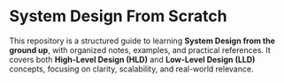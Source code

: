 # System Design From Scratch

This repository is a structured guide to learning **System Design from the ground up**, with organized notes, examples, and practical references.
It covers both **High-Level Design (HLD)** and **Low-Level Design (LLD)** concepts, focusing on clarity, scalability, and real-world relevance.
